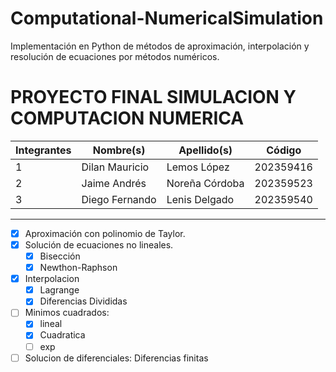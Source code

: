 # Computational-NumericalSimulation
Implementación en Python de métodos de aproximación, interpolación y resolución de ecuaciones por métodos numéricos.


# PROYECTO FINAL SIMULACION Y COMPUTACION NUMERICA

| Integrantes | Nombre(s)      | Apellido(s)    | Código    |
| ----------- | -------------- | -------------- | --------- |
| 1           | Dilan Mauricio | Lemos López    | 202359416 |
| 2           | Jaime Andrés   | Noreña Córdoba | 202359523 |
| 3           | Diego Fernando | Lenis Delgado  | 202359540 |

---

- [x] Aproximación con polinomio de Taylor.
- [x] Solución de ecuaciones no lineales.
    - [x] Bisección
    - [x] Newthon-Raphson
- [x] Interpolacion
    - [x] Lagrange
    - [x] Diferencias Divididas
- [ ] Minimos cuadrados:
    - [x] lineal
    - [x] Cuadratica
    - [ ] exp
- [ ] Solucion de diferenciales: Diferencias finitas
